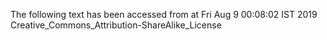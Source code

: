 The following text has been accessed from at Fri Aug 9 00:08:02 IST 2019
Creative_Commons_Attribution-ShareAlike_License
